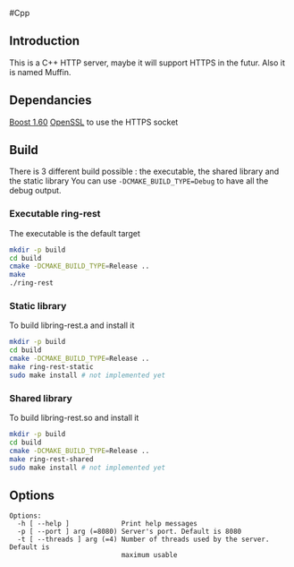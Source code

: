 #Cpp

## Introduction

This is a C++ HTTP server, maybe it will support HTTPS in the futur.
Also it is named Muffin.

## Dependancies

[Boost 1.60](http://www.boost.org)
[OpenSSL](https://www.openssl.org) to use the HTTPS socket

## Build

There is 3 different build possible : the executable, the shared library and the static library
You can use ```-DCMAKE_BUILD_TYPE=Debug``` to have all the debug output.

### Executable ring-rest
The executable is the default target
```sh
mkdir -p build
cd build
cmake -DCMAKE_BUILD_TYPE=Release ..
make
./ring-rest
```

### Static library
To build libring-rest.a and install it
```sh
mkdir -p build
cd build
cmake -DCMAKE_BUILD_TYPE=Release ..
make ring-rest-static
sudo make install # not implemented yet
```

### Shared library
To build libring-rest.so and install it
```sh
mkdir -p build
cd build
cmake -DCMAKE_BUILD_TYPE=Release ..
make ring-rest-shared
sudo make install # not implemented yet
```

## Options
```
Options:
  -h [ --help ]             Print help messages
  -p [ --port ] arg (=8080) Server's port. Default is 8080
  -t [ --threads ] arg (=4) Number of threads used by the server. Default is
                            maximum usable
```
